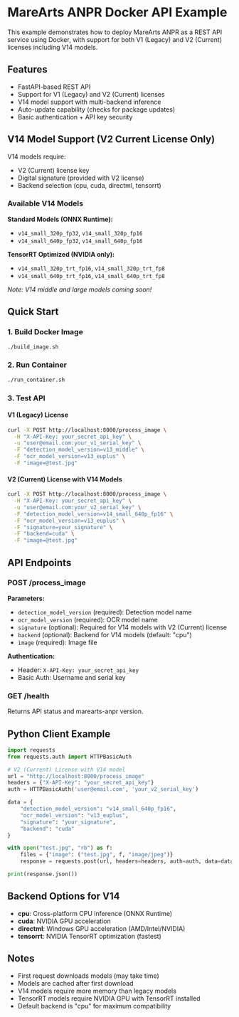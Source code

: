 # MareArts ANPR Docker API Example

This example demonstrates how to deploy MareArts ANPR as a REST API service using Docker, with support for both V1 (Legacy) and V2 (Current) licenses including V14 models.

## Features

- FastAPI-based REST API
- Support for V1 (Legacy) and V2 (Current) licenses
- V14 model support with multi-backend inference
- Auto-update capability (checks for package updates)
- Basic authentication + API key security

## V14 Model Support (V2 Current License Only)

V14 models require:
- V2 (Current) license key
- Digital signature (provided with V2 license)
- Backend selection (cpu, cuda, directml, tensorrt)

### Available V14 Models

**Standard Models (ONNX Runtime):**
- `v14_small_320p_fp32`, `v14_small_320p_fp16`
- `v14_small_640p_fp32`, `v14_small_640p_fp16`

**TensorRT Optimized (NVIDIA only):**
- `v14_small_320p_trt_fp16`, `v14_small_320p_trt_fp8`
- `v14_small_640p_trt_fp16`, `v14_small_640p_trt_fp8`

*Note: V14 middle and large models coming soon!*

## Quick Start

### 1. Build Docker Image
```bash
./build_image.sh
```

### 2. Run Container
```bash
./run_container.sh
```

### 3. Test API

#### V1 (Legacy) License
```bash
curl -X POST http://localhost:8000/process_image \
  -H "X-API-Key: your_secret_api_key" \
  -u "user@email.com:your_v1_serial_key" \
  -F "detection_model_version=v13_middle" \
  -F "ocr_model_version=v13_euplus" \
  -F "image=@test.jpg"
```

#### V2 (Current) License with V14 Models
```bash
curl -X POST http://localhost:8000/process_image \
  -H "X-API-Key: your_secret_api_key" \
  -u "user@email.com:your_v2_serial_key" \
  -F "detection_model_version=v14_small_640p_fp16" \
  -F "ocr_model_version=v13_euplus" \
  -F "signature=your_signature" \
  -F "backend=cuda" \
  -F "image=@test.jpg"
```

## API Endpoints

### POST /process_image

**Parameters:**
- `detection_model_version` (required): Detection model name
- `ocr_model_version` (required): OCR model name
- `signature` (optional): Required for V14 models with V2 (Current) license
- `backend` (optional): Backend for V14 models (default: "cpu")
- `image` (required): Image file

**Authentication:**
- Header: `X-API-Key: your_secret_api_key`
- Basic Auth: Username and serial key

### GET /health

Returns API status and marearts-anpr version.

## Python Client Example

```python
import requests
from requests.auth import HTTPBasicAuth

# V2 (Current) License with V14 model
url = "http://localhost:8000/process_image"
headers = {"X-API-Key": "your_secret_api_key"}
auth = HTTPBasicAuth('user@email.com', 'your_v2_serial_key')

data = {
    "detection_model_version": "v14_small_640p_fp16",
    "ocr_model_version": "v13_euplus",
    "signature": "your_signature",
    "backend": "cuda"
}

with open("test.jpg", "rb") as f:
    files = {"image": ("test.jpg", f, "image/jpeg")}
    response = requests.post(url, headers=headers, auth=auth, data=data, files=files)

print(response.json())
```

## Backend Options for V14

- **cpu**: Cross-platform CPU inference (ONNX Runtime)
- **cuda**: NVIDIA GPU acceleration
- **directml**: Windows GPU acceleration (AMD/Intel/NVIDIA)
- **tensorrt**: NVIDIA TensorRT optimization (fastest)

## Notes

- First request downloads models (may take time)
- Models are cached after first download
- V14 models require more memory than legacy models
- TensorRT models require NVIDIA GPU with TensorRT installed
- Default backend is "cpu" for maximum compatibility